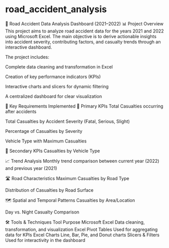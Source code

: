 # road_accident_analysis
🚦 Road Accident Data Analysis Dashboard (2021–2022)
📊 Project Overview
This project aims to analyze road accident data for the years 2021 and 2022 using Microsoft Excel. The main objective is to derive actionable insights into accident severity, contributing factors, and casualty trends through an interactive dashboard.

The project includes:

Complete data cleaning and transformation in Excel

Creation of key performance indicators (KPIs)

Interactive charts and slicers for dynamic filtering

A centralized dashboard for clear visualization

📌 Key Requirements Implemented
🔹 Primary KPIs
Total Casualties occurring after accidents

Total Casualties by Accident Severity (Fatal, Serious, Slight)

Percentage of Casualties by Severity

Vehicle Type with Maximum Casualties

🔹 Secondary KPIs
Casualties by Vehicle Type

📈 Trend Analysis
Monthly trend comparison between current year (2022) and previous year (2021)

🛣️ Road Characteristics
Maximum Casualties by Road Type

Distribution of Casualties by Road Surface

🗺️ Spatial and Temporal Patterns
Casualties by Area/Location

Day vs. Night Casualty Comparison

🛠 Tools & Techniques
Tool	Purpose
Microsoft Excel	Data cleaning, transformation, and visualization
Excel Pivot Tables	Used for aggregating data for KPIs
Excel Charts	Line, Bar, Pie, and Donut charts
Slicers & Filters	Used for interactivity in the dashboard
